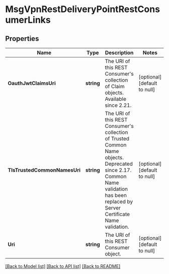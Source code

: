 # MsgVpnRestDeliveryPointRestConsumerLinks

## Properties
Name | Type | Description | Notes
------------ | ------------- | ------------- | -------------
**OauthJwtClaimsUri** | **string** | The URI of this REST Consumer&#x27;s collection of Claim objects. Available since 2.21. | [optional] [default to null]
**TlsTrustedCommonNamesUri** | **string** | The URI of this REST Consumer&#x27;s collection of Trusted Common Name objects. Deprecated since 2.17. Common Name validation has been replaced by Server Certificate Name validation. | [optional] [default to null]
**Uri** | **string** | The URI of this REST Consumer object. | [optional] [default to null]

[[Back to Model list]](../README.md#documentation-for-models) [[Back to API list]](../README.md#documentation-for-api-endpoints) [[Back to README]](../README.md)

